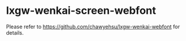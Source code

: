 # lxgw-wenkai-screen-webfont

Please refer to https://github.com/chawyehsu/lxgw-wenkai-webfont for details.

